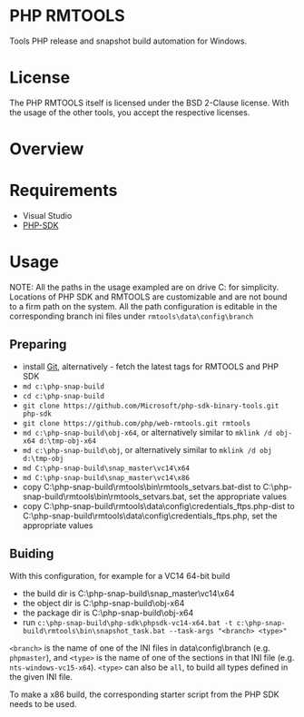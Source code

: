 # PHP RMTOOLS

Tools PHP release and snapshot build automation for Windows.

# License

The PHP RMTOOLS itself is licensed under the BSD 2-Clause license. With the usage of the other tools, you accept the respective licenses.

# Overview



# Requirements

- Visual Studio
- [PHP-SDK](https://github.com/OSTC/php-sdk-binary-tools)


# Usage

NOTE: All the paths in the usage exampled are on drive C: for simplicity. Locations of PHP SDK and RMTOOLS are customizable and are not bound to a firm path on the system. All the path configuration is editable in the corresponding branch ini files under `rmtools\data\config\branch`


## Preparing


- install [Git](https://git-scm.com/), alternatively - fetch the latest tags for RMTOOLS and PHP SDK
- `md c:\php-snap-build`
- `cd c:\php-snap-build`
- `git clone https://github.com/Microsoft/php-sdk-binary-tools.git php-sdk`
- `git clone https://github.com/php/web-rmtools.git rmtools`
- `md c:\php-snap-build\obj-x64`, or alternatively similar to `mklink /d obj-x64 d:\tmp-obj-x64`
- `md c:\php-snap-build\obj`, or alternatively similar to `mklink /d obj d:\tmp-obj`
- `md C:\php-snap-build\snap_master\vc14\x64`
- `md C:\php-snap-build\snap_master\vc14\x86`
- copy C:\php-snap-build\rmtools\bin\rmtools_setvars.bat-dist to C:\php-snap-build\rmtools\bin\rmtools_setvars.bat, set the appropriate values
- copy C:\php-snap-build\rmtools\data\config\credentials_ftps.php-dist to C:\php-snap-build\rmtools\data\config\credentials_ftps.php, set the appropriate values

## Buiding

With this configuration, for example for a VC14 64-bit build

- the build dir is C:\php-snap-build\snap_master\vc14\x64
- the object dir is C:\php-snap-build\obj-x64
- the package dir is C:\php-snap-build\obj-x64
- run `c:\php-snap-build\php-sdk\phpsdk-vc14-x64.bat -t c:\php-snap-build\rmtools\bin\snapshot_task.bat --task-args "<branch> <type>"`

`<branch>` is the name of one of the INI files in data\config\branch (e.g. `phpmaster`),
and `<type>` is the name of one of the sections in that INI file (e.g. `nts-windows-vc15-x64`).
`<type>` can also be `all`, to build all types defined in the given INI file.

To make a x86 build, the corresponding starter script from the PHP SDK needs to be used. 


